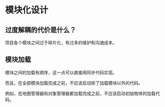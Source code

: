 # 模块化设计

## 过度解耦的代价是什么？

项目各个模块之间过于碎片化，有过多的维护和沟通成本。

## 模块加载

模块之间的加载有顺序，这一点可以直接用同步代码实现。

而且，在全部模块加载完成之前，不应该启动除了加载模块以外的代码。

例如，在地图管理器和对象管理器都加载完成之前，不应该启动初始物体的加载代码。
